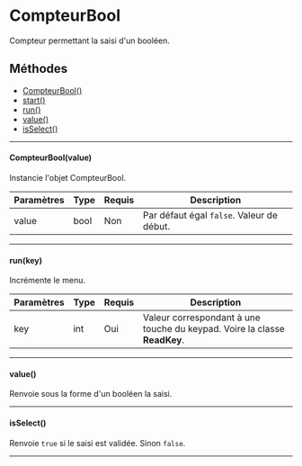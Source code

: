 # CompteurBool
Compteur permettant la saisi d'un booléen.

## Méthodes
* [CompteurBool()](#compteurboolvalue)
* [start()](#startvalue)
* [run()](#runkey)
* [value()](#value)
* [isSelect()](#isselect)


-----------

#### CompteurBool(value)
Instancie l'objet CompteurBool.
 
Paramètres | Type | Requis | Description
---------- | ---- | ------ | -----------
value	   | bool | Non	   | Par défaut égal `false`. Valeur de début.


-------------

#### run(key)
Incrémente le menu.
 
Paramètres	  | Type | Requis | Description
------------- | ---- | ------ | -----------
key		      | int  | Oui	  | Valeur correspondant à une touche du keypad. Voire la classe **ReadKey**.


-------------

#### value()
Renvoie sous la forme d'un booléen la saisi.


-------------

#### isSelect()
Renvoie `true` si le saisi est validée. Sinon `false`.


-------------